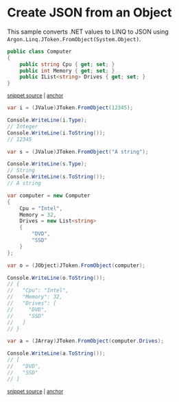 # Create JSON from an Object

This sample converts .NET values to LINQ to JSON using `Argon.Linq.JToken.FromObject(System.Object)`.

<!-- snippet: FromObjectTypes -->
<a id='snippet-fromobjecttypes'></a>
```cs
public class Computer
{
    public string Cpu { get; set; }
    public int Memory { get; set; }
    public IList<string> Drives { get; set; }
}
```
<sup><a href='/src/Tests/Documentation/Samples/Linq/FromObject.cs#L30-L37' title='Snippet source file'>snippet source</a> | <a href='#snippet-fromobjecttypes' title='Start of snippet'>anchor</a></sup>
<!-- endSnippet -->

<!-- snippet: FromObjectUsage -->
<a id='snippet-fromobjectusage'></a>
```cs
var i = (JValue)JToken.FromObject(12345);

Console.WriteLine(i.Type);
// Integer
Console.WriteLine(i.ToString());
// 12345

var s = (JValue)JToken.FromObject("A string");

Console.WriteLine(s.Type);
// String
Console.WriteLine(s.ToString());
// A string

var computer = new Computer
{
    Cpu = "Intel",
    Memory = 32,
    Drives = new List<string>
    {
        "DVD",
        "SSD"
    }
};

var o = (JObject)JToken.FromObject(computer);

Console.WriteLine(o.ToString());
// {
//   "Cpu": "Intel",
//   "Memory": 32,
//   "Drives": [
//     "DVD",
//     "SSD"
//   ]
// }

var a = (JArray)JToken.FromObject(computer.Drives);

Console.WriteLine(a.ToString());
// [
//   "DVD",
//   "SSD"
// ]
```
<sup><a href='/src/Tests/Documentation/Samples/Linq/FromObject.cs#L42-L87' title='Snippet source file'>snippet source</a> | <a href='#snippet-fromobjectusage' title='Start of snippet'>anchor</a></sup>
<!-- endSnippet -->
